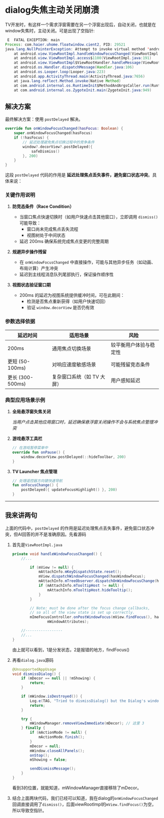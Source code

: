 # dialog失焦主动关闭崩溃

TV开发时，有这样一个需求浮窗需要在另一个浮窗出现后，自动关闭，也就是在window失焦时，主动关闭。可是出现了空指针:

```java
 E  FATAL EXCEPTION: main
Process: com.haier.uhome.floatwindow.cient2, PID: 29521
java.lang.NullPointerException: Attempt to invoke virtual method 'android.view.View android.view.View.findFocus()' on a null object reference
    at android.view.ViewRootImpl.handleWindowFocusChanged(ViewRootImpl.java:3272)
    at android.view.ViewRootImpl.access$1100(ViewRootImpl.java:191)
    at android.view.ViewRootImpl$ViewRootHandler.handleMessage(ViewRootImpl.java:5053)
    at android.os.Handler.dispatchMessage(Handler.java:106)
    at android.os.Looper.loop(Looper.java:223)
    at android.app.ActivityThread.main(ActivityThread.java:7656)
    at java.lang.reflect.Method.invoke(Native Method)
    at com.android.internal.os.RuntimeInit$MethodAndArgsCaller.run(RuntimeInit.java:592)
    at com.android.internal.os.ZygoteInit.main(ZygoteInit.java:949)
```

## 解决方案

最终解决方案：使用 `postDelayed` 解决。

```kotlin
override fun onWindowFocusChanged(hasFocus: Boolean) {
    super.onWindowFocusChanged(hasFocus)
    if (!hasFocus) {
        // 延迟处理避免焦点切换过程中的竞争条件
        window?.decorView?.postDelayed({
            safeDismiss()
        }, 200)
    }
}
```

这段 `postDelayed` 代码的作用是 **延迟处理焦点丢失事件，避免窗口状态冲突**。具体来说：

### 关键作用说明

1. **防竞态条件（Race Condition）**  
   - 当窗口焦点快速切换时（如用户快速点击其他窗口），立即调用 `dismiss()` 可能导致：
     - 窗口尚未完成焦点丢失流程
     - 视图树处于中间状态
   - 延迟 200ms 确保系统完成焦点变更的完整周期

2. **规避异步操作残留**  
   - 在 `onWindowFocusChanged` 中直接操作，可能与其他异步任务（如动画、布局计算）产生冲突
   - 延迟到主线程消息队列尾部执行，保证操作顺序性

3. **视图状态验证窗口期**  
   - 200ms 的延迟为视图系统提供缓冲时间，可在此期间：
     - 检测是否焦点重新获得（如用户快速切回）
     - 验证 `window.decorView` 是否仍有效

### 参数选择依据

| 延迟时间 | 适用场景 | 风险 |
|---------|--------|-----|
| 200ms   | 通用焦点切换场景 | 较平衡用户体验与稳定性 |
| 更短 (50-100ms) | 对响应速度敏感场景 | 可能残留竞态条件 |
| 更长 (300-500ms) | 复杂窗口系统（如 TV 大屏） | 用户感知延迟 |

### 典型应用场景示例

1. **全局悬浮窗失焦关闭**  

   *当用户点击其他应用窗口时，延迟确保悬浮窗关闭操作不会与系统焦点管理冲突*

2. **游戏悬浮工具栏**  

   ```kotlin
   // 在游戏暂停菜单中
   override fun onPause() {
       window.decorView.postDelayed(::hideToolbar, 200) 
   }
   ```

3. **TV Launcher 焦点管理**  

   ```kotlin
   // 处理遥控器方向键快速导航
   fun onFocusChange() {
       postDelayed({ updateFocusHighlight() }, 200)
   }
   ```

---

## 我来讲两句

上面的代码中，`postDelayed` 的作用是延迟处理焦点丢失事件，避免窗口状态冲突，但AI回答的并不是准确原因。先看源码

1. 首先是`ViewRootImpl.java`

    ```java
    private void handleWindowFocusChanged() {
        //...

            if (mView != null) {
                mAttachInfo.mKeyDispatchState.reset();
                mView.dispatchWindowFocusChanged(hasWindowFocus);
                mAttachInfo.mTreeObserver.dispatchOnWindowFocusChange(hasWindowFocus); // 这里1
                if (mAttachInfo.mTooltipHost != null) {
                    mAttachInfo.mTooltipHost.hideTooltip();
                }
            }

            // Note: must be done after the focus change callbacks,
            // so all of the view state is set up correctly.
            mImeFocusController.onPostWindowFocus(mView.findFocus(), hasWindowFocus, // 这里 2
                    mWindowAttributes);

        //-----------------
        //...
    }
    ```

    由上就可以看到，1是分发状态，2是报错的地方，findFocus()

2. 再看`dialog.java`源码

    ```java
    @UnsupportedAppUsage
    void dismissDialog() {
        if (mDecor == null || !mShowing) {
            return;
        }

        if (mWindow.isDestroyed()) {
            Log.e(TAG, "Tried to dismissDialog() but the Dialog's window was already destroyed!");
            return;
        }

        try {
            mWindowManager.removeViewImmediate(mDecor); // 这里 3
        } finally {
            if (mActionMode != null) {
                mActionMode.finish();
            }
            mDecor = null;
            mWindow.closeAllPanels();
            onStop();
            mShowing = false;

            sendDismissMessage();
        }
    }
    ```

    看到3的位置，就能知道，mWindowManager直接移除了mDecor。

3. 结合上面两块代码，我们已经可以知道，我在dialog的`onWindowFocusChanged`回调直接调用了`dismiss()`，后面viewRootImpl的`mView.findFocus()`为空，所以导致空指针。
